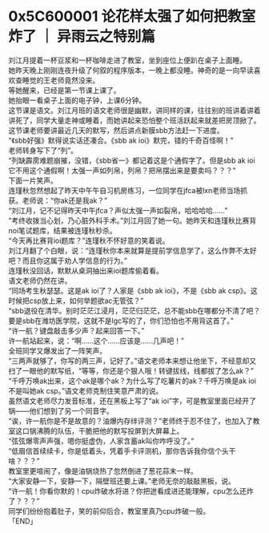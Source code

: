 # 0x5C600001 论花样太强了如何把教室炸了 ｜ 异雨云之特别篇

刘江月提着一杯豆浆和一杯咖啡走进了教室，坐到座位上便趴在桌子上面睡。  
她昨天晚上刚刚连夜升级了何叙的程序版本，一晚上都没睡。神奇的是一向早读喜欢查睡觉的王老师竟然没来。  
等她醒来，已经是第一节课上课了。  
她抬眼一看桌子上面的电子钟，上课6分钟。  
这节课是语文。刘江月班的语文老师很是幽默，讲同样的课，往往别的班讲着讲着讲死了，同学大量走神或睡着，而她讲起来恐怕整个班活跃起来就差把房顶掀了。  
这节课老师要讲最近几天的默写，然后讲点新膜sbb方法赶一下进度。  
“《sbb好强》默得说实话还凑合。《sbb ak ioi》默完，错的千奇百怪啊！”  
老师转身写下了“列”。  
“列缺霹雳难题崩摧，没错，《sbb省一》都记着这是个通假字了。但是sbb ak ioi它不用这个通假啊！太强一声如列帛，列帛？把帛摆出来是要卖吗？？？”  
下面一片笑声。  
连瑾秋忽然想起了昨天中午午自习机房练习，一位同学在jfca被lxn老师当场抓获。老师说：“你ak还是我ak？”  
“刘江月，记不记得昨天中午jfca？声似太强一声如裂帛，哈哈哈哈……”  
“考终收拨当心划，乃心脏外科手术。”刘江月回了她一句。她昨天和连瑾秋比赛背noi笔试题库，结果被连瑾秋秒杀。  
“今天再比赛背ioi题库？”连瑾秋不怀好意的笑着说。  
刘江月翻了个白眼，说：“连瑾秋你本来就算是提前学信息学了，这么作弊不太好吧？而且你这属于劝人学信息的行为。”  
连瑾秋没回话，默默从桌洞抽出来ioi题库偷着看。  
语文老师仍然在讲。  
“同场考生秋瑟瑟。这是ak ioi了？人家是《sbb ak ioi》，不是《sbb ak csp》。这时候把csp放上来，如何举题欲ac无管弦？”  
“sbb退役在清华。别时茫茫江浸月，茫茫归茫茫，总不能sbb在哪都分不清了吧？要是sbb在潍坊医学院，这就不是lgc写的了，你们恐怕也不用背这首了。”  
“许一航？键盘敲击多少声？起来回答一下。”  
许一航站起来，说：“啊……这个……应该是……几声吧！”  
全班同学又爆发出了一阵笑声。  
“三两声就够了，你写的两三声，记好了。”语文老师本来想让他坐下，不经意却又扫了一眼他的默写纸，“等等，你还是个狠人哦！转键拔线，线都拔了怎么ak？”  
“千呼万唤ak出来，这个ak是哪个ak？为什么写了吃薯片的ak？千呼万唤是ak ioi不是叫她ak csp。”语文老师克制住笑意严肃的说。  
虽然语文老师尽力发音标准，还在黑板上写了“ak ioi”字，可是教室里面已经开了锅——他们想到了另一个同音字。  
“诶，许一航你是不是故意的？油爆内存绊评测？”老师终于忍不住了，也加入了教室这口锅沸腾的队伍，干脆把他的默写投屏到大屏幕上。  
“弦弦爆零声声强，嗯你挺虚伪，人家含蓄ak叫你咋呼没了。”  
“低眉信首续续卡，你是低着头，凭着手卡评测机，那你告诉我你信个头干啥？？？”  
教室里更喧闹了，像是油锅烧热了忽然倒进了葱花蒜末一样。  
“大家安静一下，安静一下，隔壁班还要上课。”老师无奈的敲敲黑板，说。  
“许一航！你看你默的！cpu炸破水将进？你把迸看成进还能理解，cpu怎么还炸了？？？”  
同学们纷纷抱着肚子，笑的前仰后合，教室里真乃cpu炸破一般。  
「END」  

